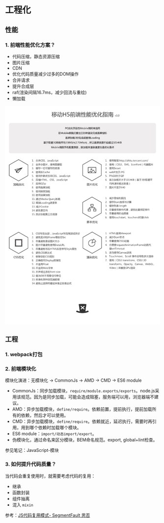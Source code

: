 # 工程化

## 性能

### 1. 前端性能优化方案？

- 代码压缩，静态资源压缩
- 图片压缩
- CDN
- 优化代码质量减少过多的DOM操作
- 合并请求
- 提升合成层
- raf(渲染间隔16.7ms，减少回流与重绘)
- 懒加载

![h5-preference](.\images\h5-preference.png)

## 工程

### 1. webpack打包





### 2. 前端模块化

模块化演进：无模块化 -> CommonJs -> AMD -> CMD -> ES6 module

- CommonJs：同步加载模块，`require/module.exports/exports`。node.js采用该规范。因为是同步加载，可能会造成阻塞，服务端可以用，浏览器端不建议。
- AMD：异步加载模块，`define/require`。依赖前置，提前执行，提前加载所有的依赖，然后才可以使用。
- CMD：异步加载模块，`define/require`。依赖就近，延迟执行，需要时再引用，用到哪个依赖时加载哪个模块。
- ES6 module：`import/动态import/export`。
- 伪模块化，通过命名来区分模块，BEM命名规范。export, global+lint检查。

参见笔记：JavaScript-模块



### 3. 如何提升代码质量？

当代码会重复使用时，就需要考虑代码的复用：

- 继承
- 函数封装
- 组件抽离
- 混入 `mixin`

参考：[JS代码复用模式- SegmentFault 思否](https://segmentfault.com/a/1190000014518349)

